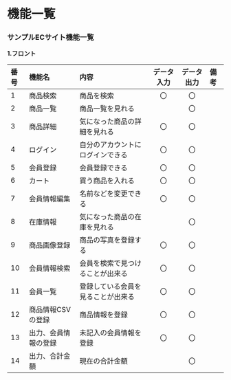 # 機能一覧
### サンプルECサイト機能一覧
**1.フロント**

|番号|機能名|内容|データ入力|データ出力|備考|
|:---|:---|:---|:---:|:----:|:---|
|1|商品検索|商品を検索|〇|〇||
|2|商品一覧|商品一覧を見れる||〇||
|3|商品詳細|気になった商品の詳細を見れる|〇|〇||
|4|ログイン|自分のアカウントにログインできる|〇|〇||
|5|会員登録|会員登録できる|〇|〇||
|6|カート|買う商品を入れる|〇|〇||
|7|会員情報編集|名前などを変更できる|〇|〇||
|8|在庫情報|気になった商品の在庫を見れる||〇||
|9|商品画像登録|商品の写真を登録する|〇|〇||]
|10|会員情報検索|会員を検索で見つけることが出来る|〇|〇||
|11|会員一覧|登録している会員を見ることが出来る|〇|〇||
|12|商品情報CSVの登録|商品情報を登録|〇|〇||
|13|出力、会員情報の登録|未記入の会員情報を登録|〇|〇||
|14|出力、合計金額|現在の合計金額||〇||

